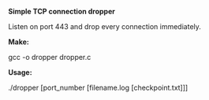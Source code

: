 **Simple TCP connection dropper**

Listen on port 443 and drop every connection immediately.

**Make:**

gcc -o dropper dropper.c

**Usage:**

./dropper [port_number [filename.log [checkpoint.txt]]]
